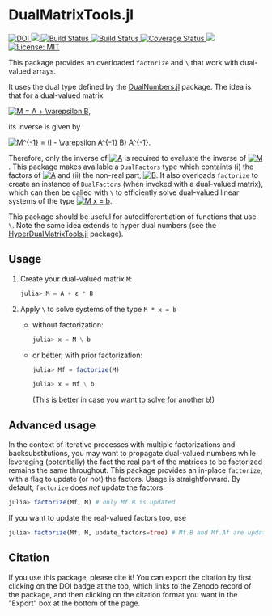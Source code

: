 # DualMatrixTools.jl

<p>
  <a href="https://doi.org/10.5281/zenodo.1493571">
    <img src="https://zenodo.org/badge/DOI/10.5281/zenodo.1493571.svg" alt="DOI">
  </a>
  <a href="https://briochemc.github.io/DualMatrixTools.jl/stable">
    <img src=https://img.shields.io/badge/docs-stable-blue.svg>
  </a>
  <a href="https://travis-ci.com/briochemc/DualMatrixTools.jl">
    <img alt="Build Status" src="https://travis-ci.com/briochemc/DualMatrixTools.jl.svg?branch=master">
  </a>
  <a href="https://travis-ci.org/briochemc/DualMatrixTools.jl">
    <img alt="Build Status" src="https://travis-ci.org/briochemc/DualMatrixTools.jl.svg?branch=master">
  </a>
  <a href='https://coveralls.io/github/briochemc/DualMatrixTools.jl'>
    <img src='https://coveralls.io/repos/github/briochemc/DualMatrixTools.jl/badge.svg' alt='Coverage Status' />
  </a>
  <a href="https://codecov.io/gh/briochemc/DualMatrixTools.jl">
    <img src="https://codecov.io/gh/briochemc/DualMatrixTools.jl/branch/master/graph/badge.svg" />
  </a>
  <a href="https://github.com/briochemc/DualMatrixTools.jl/blob/master/LICENSE">
    <img alt="License: MIT" src="https://img.shields.io/badge/License-MIT-yellow.svg">
  </a>
</p>

This package provides an overloaded `factorize` and `\` that work with dual-valued arrays.

It uses the dual type defined by the [DualNumbers.jl](https://github.com/JuliaDiff/DualNumbers.jl) package.
The idea is that for a dual-valued matrix

<a href="https://www.codecogs.com/eqnedit.php?latex=\fn_phv&space;M&space;=&space;A&space;&plus;&space;\varepsilon&space;B" target="_blank"><img src="https://latex.codecogs.com/gif.latex?\fn_phv&space;M&space;=&space;A&space;&plus;&space;\varepsilon&space;B" title="M = A + \varepsilon B" /></a>,

its inverse is given by

<a href="https://www.codecogs.com/eqnedit.php?latex=\fn_phv&space;M^{-1}&space;=&space;(I&space;-&space;\varepsilon&space;A^{-1}&space;B)&space;A^{-1}" target="_blank"><img src="https://latex.codecogs.com/gif.latex?\fn_phv&space;M^{-1}&space;=&space;(I&space;-&space;\varepsilon&space;A^{-1}&space;B)&space;A^{-1}" title="M^{-1} = (I - \varepsilon A^{-1} B) A^{-1}" /></a>.

Therefore, only the inverse of <a href="https://www.codecogs.com/eqnedit.php?latex=\fn_phv&space;A" target="_blank"><img src="https://latex.codecogs.com/gif.latex?\fn_phv&space;A" title="A" /></a> is required to evaluate the inverse of <a href="https://www.codecogs.com/eqnedit.php?latex=\fn_phv&space;M" target="_blank"><img src="https://latex.codecogs.com/gif.latex?\fn_phv&space;M" title="M" /></a>.
This package makes available a `DualFactors` type which containts (i) the factors of <a href="https://www.codecogs.com/eqnedit.php?latex=\fn_phv&space;A" target="_blank"><img src="https://latex.codecogs.com/gif.latex?\fn_phv&space;A" title="A" /></a> and (ii) the non-real part, <a href="https://www.codecogs.com/eqnedit.php?latex=\fn_phv&space;B" target="_blank"><img src="https://latex.codecogs.com/gif.latex?\fn_phv&space;B" title="B" /></a>.
It also overloads `factorize` to create an instance of `DualFactors` (when invoked with a dual-valued matrix), which can then be called with `\` to efficiently solve dual-valued linear systems of the type <a href="https://www.codecogs.com/eqnedit.php?latex=\fn_phv&space;M&space;x&space;=&space;b" target="_blank"><img src="https://latex.codecogs.com/gif.latex?\fn_phv&space;M&space;x&space;=&space;b" title="M x = b" /></a>.

This package should be useful for autodifferentiation of functions that use `\`.
Note the same idea extends to hyper dual numbers (see the [HyperDualMatrixTools.jl](https://github.com/briochemc/HyperDualMatrixTools.jl) package).

## Usage

1. Create your dual-valued matrix `M`:
    ```julia
    julia> M = A + ε * B
    ```

2. Apply `\` to solve systems of the type `M * x = b`
    - without factorization:
        ```julia
        julia> x = M \ b
        ```

    - or better, with prior factorization:
        ```julia
        julia> Mf = factorize(M)

        julia> x = Mf \ b
        ```
        (This is better in case you want to solve for another `b`!)

## Advanced usage

In the context of iterative processes with multiple factorizations and backsubstitutions, you may want to propagate dual-valued numbers while leveraging (potentially) the fact the real part of the matrices to be factorized remains the same throughout.
This package provides an in-place `factorize`, with a flag to update (or not) the factors.
Usage is straightforward.
By default, `factorize` does *not* update the factors
```julia
julia> factorize(Mf, M) # only Mf.B is updated
```
If you want to update the real-valued factors too, use
```julia
julia> factorize(Mf, M, update_factors=true) # Mf.B and Mf.Af are updated
```

## Citation

If you use this package, please cite it!
You can export the citation by first clicking on the DOI badge at the top, which links to the Zenodo record of the package, and then clicking on the citation format you want in the "Export" box at the bottom of the page.

